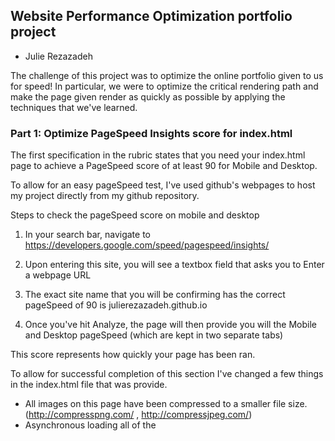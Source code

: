## Website Performance Optimization portfolio project

- Julie Rezazadeh

The challenge of this project was to optimize the online portfolio given to us for speed! 
In particular, we were to optimize the critical rendering path and make the page given render as quickly as possible by applying the techniques that we've learned. 


### Part 1: Optimize PageSpeed Insights score for index.html

The first specification in the rubric states that you need your index.html page to achieve a PageSpeed score of at least 90 for Mobile and Desktop.


To allow for an easy pageSpeed test, I've used github's webpages to host my project directly from my github repository.


Steps to check the pageSpeed score on mobile and desktop

1. In your search bar, navigate to https://developers.google.com/speed/pagespeed/insights/

2. Upon entering this site, you will see a textbox field that asks you to Enter a webpage URL

3. The exact site name that you will be confirming has the correct pageSpeed of 90 is
 julierezazadeh.github.io

4. Once you've hit Analyze, the page will then provide you will the Mobile and Desktop pageSpeed (which are kept in two separate tabs)  

This score represents how quickly your page has been ran. 




To allow for successful completion of this section I've changed a few things in the index.html file that was provide.
-  All images on this page have been compressed to a smaller file size. (http://compresspng.com/ , http://compressjpeg.com/)
-  Asynchronous loading all of the <script> tags of JavaScript using the 'async' tag 
-  Inlined all the CSS that was in the print.css and style.css folder for faster pageSpeed
-  Minified all the files for distribution mode



#### Part 2: Optimize Frames per Second in pizza.html

To optimize views/pizza.html, I have modified views/js/main.js until the frames per second rate reached 60 fps or higher when scrolling. You will find instructive comments in main.js. 


Steps to check to FPS
- Navigate to julierezazadeh.github.io to check the FPS 
- Click the link that reads 'Cam's Pizzeria', this will navigate to the page that needs a specific FPS score.
- ctrl-shift-i to open dev tools, or right click on the page and click inspect.
- Select the Console tab to view the Average scripting time to generate last 10 frames and time to generate pizzas on load. 
- In the performance tab, start recording the page. If you're unfamiliar with how to record check out this website! https://developers.google.com/web/tools/chrome-devtools/evaluate-performance/reference
- Once you've finished recording the scrolling of the page, you will find some useful information that dev tools provides
- Look for the green bars to check the FPS!

To allow for successful completion of the section I've outlined a few of the changes I've made in this file to help reach the 60FPS mark. 
(Found in the views/js/main.js file)
- Changing all querySelectors to getElementById and querySelectorAll to getElementsByClassName because I came across multiple articles stating that in most cases this will allow the program to run faster (https://jsperf.com/getelementbyid-vs-queryselector)
- Removed deprecated properties
- Removed some properties out of the for loops they were in because there wasn't a point in having the same number loop x amount times. 
- It appeared that the highest number of pizzas in the background that can be shown on the screen was 32, (8 across x 4 down) so I changed the for loop to only loop through the ones showing on the screen (32) instead of 200 which did extra work for no reason.
- I also deleted or added some of the elem styles in the last for loop in the document to a .mover css class in pizza.html







